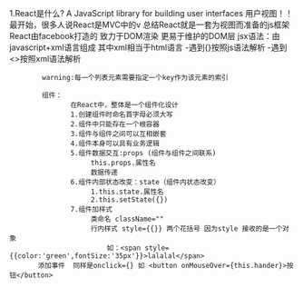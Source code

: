 1.React是什么?
    A JavaScript library for building user interfaces
    用户视图！！
    最开始，很多人说React是MVC中的v 总结React就是一套为视图而准备的js框架
    React由facebook打造的 致力于DOM渲染 更易于维护的DOM层
    jsx语法：由javascript+xml语言组成 其中xml相当于html语言
            -遇到{}按照js语法解析
            -遇到<>按照xml语法解析
            
            warning:每一个列表元素需要指定一个key作为该元素的索引
            
            组件：
                   在React中，整体是一个组件化设计
                   1.创建组件时命名首字母必须大写
                   2.组件中只能存在一个根容器
                   3.组件与组件之间可以互相嵌套
                   4.组件本身可以具有业务逻辑
                   5.组件数据交互:props (组件与组件之间联系)
                        this.props.属性名
                        数据传递
                   6.组件内部状态改变：state（组件内状态改变）
                        1.this.state.属性名   
                        2.this.setState({})  
                   7.组件加样式
                        类命名 className=""
                        行内样式 style={{}} 两个花括号 因为style 接收的是一个对象
                            如：<span style={{color:'green',fontSize:'35px'}}>lalalal</span>
	       添加事件  同样是onclick={} 如 <button onMouseOver={this.hander}>按钮</button>